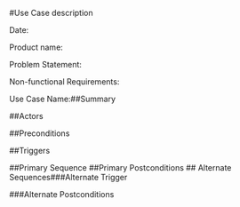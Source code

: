 \#Use Case description

Date: 

Product name:

Problem Statement:

Non-functional Requirements:

Use Case Name:##Summary

\##Actors

\##Preconditions

\##Triggers

\##Primary Sequence
\##Primary Postconditions
\## Alternate Sequences###Alternate Trigger

\###Alternate Postconditions